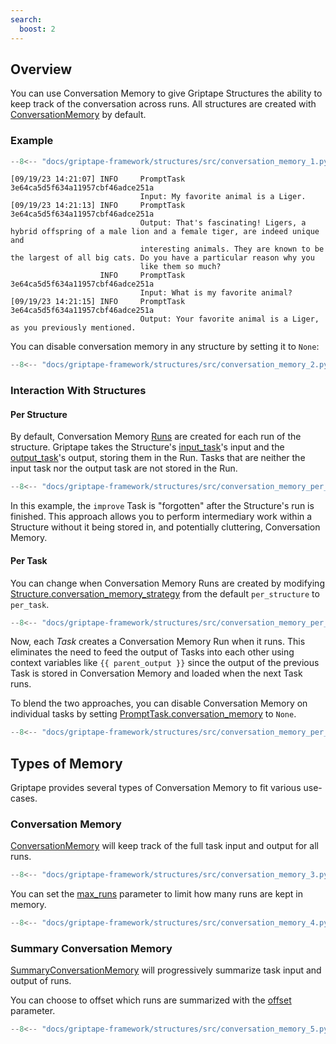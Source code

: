 ```yaml
---
search:
  boost: 2
---
```


## Overview

You can use Conversation Memory to give Griptape Structures the ability to keep track of the conversation across runs. All structures are created with [ConversationMemory](../../reference/griptape/memory/structure/conversation_memory.md) by default.

### Example

```python
--8<-- "docs/griptape-framework/structures/src/conversation_memory_1.py"
```

```
[09/19/23 14:21:07] INFO     PromptTask 3e64ca5d5f634a11957cbf46adce251a
                             Input: My favorite animal is a Liger.
[09/19/23 14:21:13] INFO     PromptTask 3e64ca5d5f634a11957cbf46adce251a
                             Output: That's fascinating! Ligers, a hybrid offspring of a male lion and a female tiger, are indeed unique and
                             interesting animals. They are known to be the largest of all big cats. Do you have a particular reason why you
                             like them so much?
                    INFO     PromptTask 3e64ca5d5f634a11957cbf46adce251a
                             Input: What is my favorite animal?
[09/19/23 14:21:15] INFO     PromptTask 3e64ca5d5f634a11957cbf46adce251a
                             Output: Your favorite animal is a Liger, as you previously mentioned.
```

You can disable conversation memory in any structure by setting it to `None`:

```python
--8<-- "docs/griptape-framework/structures/src/conversation_memory_2.py"
```

### Interaction With Structures

#### Per Structure

By default, Conversation Memory [Runs](../../reference/griptape/memory/structure/run.md) are created for each run of the structure. Griptape takes the Structure's [input_task](../../reference/griptape/structures/structure.md#griptape.structures.structure.Structure.input_task)'s input and the [output_task](../../reference/griptape/structures/structure.md#griptape.structures.structure.Structure.output_task)'s output, storing them in the Run. Tasks that are neither the input task nor the output task are not stored in the Run.

```python
--8<-- "docs/griptape-framework/structures/src/conversation_memory_per_structure.py"
```

In this example, the `improve` Task is "forgotten" after the Structure's run is finished. This approach allows you to perform intermediary work within a Structure without it being stored in, and potentially cluttering, Conversation Memory.

#### Per Task

You can change when Conversation Memory Runs are created by modifying [Structure.conversation_memory_strategy](../../reference/griptape/structures/structure.md#griptape.structures.structure.Structure.conversation_memory_strategy) from the default `per_structure` to `per_task`.

```python
--8<-- "docs/griptape-framework/structures/src/conversation_memory_per_task.py"
```

Now, each _Task_ creates a Conversation Memory Run when it runs. This eliminates the need to feed the output of Tasks into each other using context variables like `{{ parent_output }}` since the output of the previous Task is stored in Conversation Memory and loaded when the next Task runs.

To blend the two approaches, you can disable Conversation Memory on individual tasks by setting [PromptTask.conversation_memory](../../reference/griptape/tasks/prompt_task.md#griptape.tasks.prompt_task.PromptTask.conversation_memory) to `None`.

```python
--8<-- "docs/griptape-framework/structures/src/conversation_memory_per_task_with_none.py"
```

## Types of Memory

Griptape provides several types of Conversation Memory to fit various use-cases.

### Conversation Memory

[ConversationMemory](../../reference/griptape/memory/structure/conversation_memory.md) will keep track of the full task input and output for all runs.

```python
--8<-- "docs/griptape-framework/structures/src/conversation_memory_3.py"
```

You can set the [max_runs](../../reference/griptape/memory/structure/base_conversation_memory.md#griptape.memory.structure.base_conversation_memory.BaseConversationMemory.max_runs) parameter to limit how many runs are kept in memory.

```python
--8<-- "docs/griptape-framework/structures/src/conversation_memory_4.py"
```

### Summary Conversation Memory

[SummaryConversationMemory](../../reference/griptape/memory/structure/summary_conversation_memory.md) will progressively summarize task input and output of runs.

You can choose to offset which runs are summarized with the
[offset](../../reference/griptape/memory/structure/summary_conversation_memory.md#griptape.memory.structure.summary_conversation_memory.SummaryConversationMemory.offset) parameter.

```python
--8<-- "docs/griptape-framework/structures/src/conversation_memory_5.py"
```
